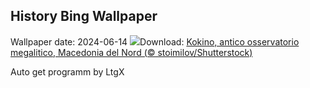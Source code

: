 ## History Bing Wallpaper
Wallpaper date: 2024-06-14
![](https://www.bing.com/th?id=OHR.KokinoMacedonia_IT-IT5698531580_UHD.jpg&w=1000)Download: [Kokino, antico osservatorio megalitico, Macedonia del Nord (© stoimilov/Shutterstock)](https://www.bing.com/th?id=OHR.KokinoMacedonia_IT-IT5698531580_UHD.jpg)

Auto get programm by LtgX
